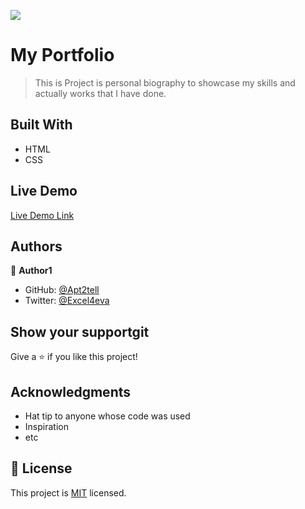 ![](https://img.shields.io/badge/Microverse-blueviolet)

# My Portfolio

> This is Project is personal biography to showcase my skills and actually works that I have done.


## Built With

- HTML
- CSS


## Live Demo

[Live Demo Link](https://htmlpreview.github.io/?https://github.com/Apt2tell/My-Portfolio/blob/add-personal-bio/index.html)




## Authors

👤 **Author1**

- GitHub: [@Apt2tell](https://github.com/Apt2tell)
- Twitter: [@Excel4eva](https://twitter.com/Excel4eva)


## Show your supportgit 

Give a ⭐️ if you like this project!

## Acknowledgments

- Hat tip to anyone whose code was used
- Inspiration
- etc

## 📝 License

This project is [MIT](./MIT.md) licensed.
